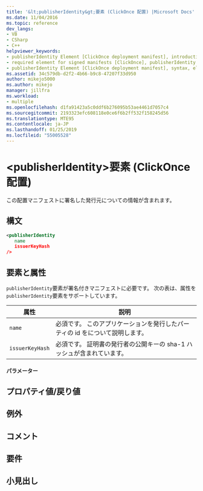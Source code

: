 ```yaml
---
title: '&lt;publisherIdentity&gt;要素 (ClickOnce 配置) |Microsoft Docs'
ms.date: 11/04/2016
ms.topic: reference
dev_langs:
- VB
- CSharp
- C++
helpviewer_keywords:
- publisherIdentity Element [ClickOnce deployment manifest], introduction
- required element for signed manifests [ClickOnce], publisherIdentity Element
- publisherIdentity Element [ClickOnce deployment manifest], syntax, elements, and attributes
ms.assetid: 34c579db-d2f2-4b66-b9c8-47207f33d950
author: mikejo5000
ms.author: mikejo
manager: jillfra
ms.workload:
- multiple
ms.openlocfilehash: d1fa91423a5c0ddf6b276095b53ae4461d7057c4
ms.sourcegitcommit: 2193323efc608118e0ce6f6b2ff532f158245d56
ms.translationtype: MTE95
ms.contentlocale: ja-JP
ms.lasthandoff: 01/25/2019
ms.locfileid: "55005528"
---
```

# <a name="ltpublisheridentitygt-element-clickonce-deployment"></a>&lt;publisherIdentity&gt;要素 (ClickOnce 配置)
この配置マニフェストに署名した発行元についての情報が含まれます。  
  
## <a name="syntax"></a>構文  
  
```xml  
<publisherIdentity  
   name  
   issuerKeyHash  
/>  
```  
  
## <a name="elements-and-attributes"></a>要素と属性  
 `publisherIdentity`要素が署名付きマニフェストに必要です。 次の表は、属性を`publisherIdentity`要素をサポートしています。  
  
|属性|説明|  
|---------------|-----------------|  
|`name`|必須です。 このアプリケーションを発行したパーティの id をについて説明します。|  
|`issuerKeyHash`|必須です。 証明書の発行者の公開キーの sha-1 ハッシュが含まれています。|  
  
#### <a name="parameters"></a>パラメーター  
  
## <a name="property-valuereturn-value"></a>プロパティ値/戻り値  
  
## <a name="exceptions"></a>例外  
  
## <a name="remarks"></a>コメント  
  
## <a name="requirements"></a>要件  
  
## <a name="subhead"></a>小見出し